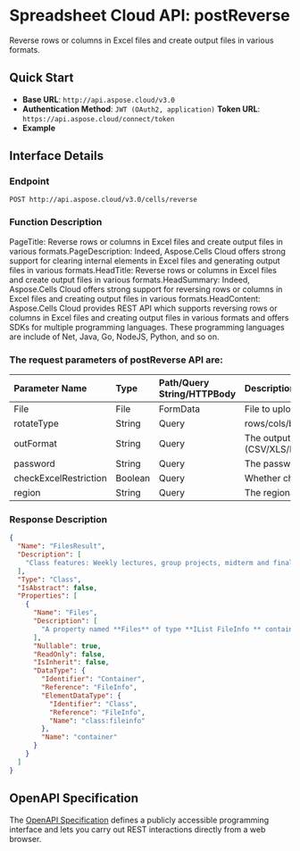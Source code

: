 # **Spreadsheet Cloud API: postReverse**

Reverse rows or columns in Excel files and create output files in various formats. 

## **Quick Start**

- **Base URL**: `http://api.aspose.cloud/v3.0`
- **Authentication Method**: `JWT (OAuth2, application)`  **Token URL**: `https://api.aspose.cloud/connect/token`
- **Example** 
<script src="https://gist.github.com/aspose-cells-cloud-gists/8a5b324fdf3e574dbd747c1a1e24b05d.js?file=Example30_PostReverse.cs"></script>

## **Interface Details**

### **Endpoint** 

```
POST http://api.aspose.cloud/v3.0/cells/reverse
```

### **Function Description**
PageTitle: Reverse rows or columns in Excel files and create output files in various formats.PageDescription: Indeed, Aspose.Cells Cloud offers strong support for clearing internal elements in Excel files and generating output files in various formats.HeadTitle:  Reverse rows or columns in Excel files and create output files in various formats.HeadSummary: Indeed, Aspose.Cells Cloud offers strong support for reversing rows or columns in Excel files and creating output files in various formats.HeadContent: Aspose.Cells Cloud provides REST API which supports reversing rows or columns in Excel files and creating output files in various formats and offers SDKs for multiple programming languages. These programming languages are include of Net, Java, Go, NodeJS, Python, and so on.

### The request parameters of **postReverse** API are: 

| Parameter Name | Type | Path/Query String/HTTPBody | Description | 
| :- | :- | :- |:- | 
|File|File|FormData|File to upload|
|rotateType|String|Query|rows/cols/both|
|outFormat|String|Query|The output data file format.(CSV/XLS/HTML/MHTML/ODS/PDF/XML/TXT/TIFF/XLSB/XLSM/XLSX/XLTM/XLTX/XPS/PNG/JPG/JPEG/GIF/EMF/BMP/MD[Markdown]/Numbers)|
|password|String|Query|The password needed to open an Excel file.|
|checkExcelRestriction|Boolean|Query|Whether check restriction of excel file when user modify cells related objects.|
|region|String|Query|The regional settings for workbook.|


### **Response Description**
```json
{
  "Name": "FilesResult",
  "Description": [
    "Class features: Weekly lectures, group projects, midterm and final exams, and participation in class discussions."
  ],
  "Type": "Class",
  "IsAbstract": false,
  "Properties": [
    {
      "Name": "Files",
      "Description": [
        "A property named **Files** of type **IList FileInfo ** containing a collection of file information objects."
      ],
      "Nullable": true,
      "ReadOnly": false,
      "IsInherit": false,
      "DataType": {
        "Identifier": "Container",
        "Reference": "FileInfo",
        "ElementDataType": {
          "Identifier": "Class",
          "Reference": "FileInfo",
          "Name": "class:fileinfo"
        },
        "Name": "container"
      }
    }
  ]
}
```

## OpenAPI Specification

The [OpenAPI Specification](https://reference.aspose.cloud/cells/#/LightCellsController/PostReverse) defines a publicly accessible programming interface and lets you carry out REST interactions directly from a web browser.

